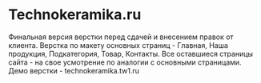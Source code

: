 # Technokeramika.ru
Финальная версия верстки перед сдачей и внесением правок от клиента.
Верстка по макету основных страниц - Главная, Наша продукция, Подкатегория, Товар, Контакты. Все оставшиеся страницы сайта - на свое усмотрение по аналогии с основными страницами.
Демо верстки - technokeramika.tw1.ru
